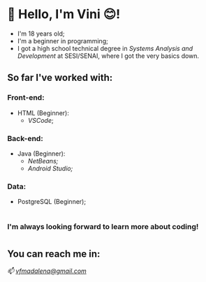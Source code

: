 # 👋 Hello, I'm **Vini** 😊!

- I'm 18 years old;
- I'm a beginner in programming;
- I got a high school technical degree in *Systems Analysis and Development* at SESI/SENAI, where I got the very basics down.


## So far I've worked with:

   ### **Front-end:**
   - HTML (Beginner): 
     - *VSCode*;
     
   ### **Back-end:**
   - Java (Beginner): 
     - *NetBeans;*
     - *Android Studio;*
     
   ### **Data:**
   - PostgreSQL (Beginner);
#
### **I'm always looking forward to learn more about coding!**
#

## You can reach me in:

*📫 vfmadalena@gmail.com*
